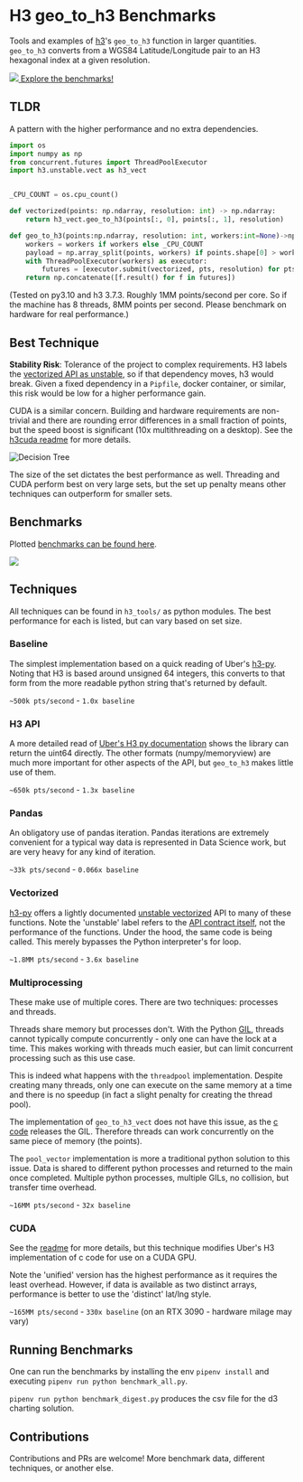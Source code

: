 # H3 geo_to_h3 Benchmarks

Tools and examples of [h3](https://github.com/uber/h3-py)'s `geo_to_h3` function in larger quantities. `geo_to_h3` converts from a WGS84 Latitude/Longitude pair to an H3 hexagonal index at a given resolution.

[![](docs/benchmarks-small.png) Explore the benchmarks!](https://user01.github.io/h3-py-geo_to_h3/)

## TLDR

A pattern with the higher performance and no extra dependencies.

```python
import os
import numpy as np
from concurrent.futures import ThreadPoolExecutor
import h3.unstable.vect as h3_vect


_CPU_COUNT = os.cpu_count()

def vectorized(points: np.ndarray, resolution: int) -> np.ndarray:
    return h3_vect.geo_to_h3(points[:, 0], points[:, 1], resolution)

def geo_to_h3(points:np.ndarray, resolution: int, workers:int=None)->np.ndarray:
    workers = workers if workers else _CPU_COUNT
    payload = np.array_split(points, workers) if points.shape[0] > workers else [points]
    with ThreadPoolExecutor(workers) as executor:
        futures = [executor.submit(vectorized, pts, resolution) for pts in payload]
    return np.concatenate([f.result() for f in futures])
```

(Tested on py3.10 and h3 3.7.3. Roughly 1MM points/second per core. So if the machine has 8 threads, 8MM points per second. Please benchmark on hardware for real performance.)

## Best Technique

**Stability Risk**: Tolerance of the project to complex requirements. H3 labels the [vectorized API as unstable](https://github.com/uber/h3-py/issues/205), so if that dependency moves, h3 would break. Given a fixed dependency in a `Pipfile`, docker container, or similar, this risk would be low for a higher performance gain.

CUDA is a similar concern. Building and hardware requirements are non-trivial and there are rounding error differences in a small fraction of points, but the speed boost is significant (10x multithreading on a desktop). See the [h3cuda readme](/h3cuda_pkg) for more details.


![Decision Tree](docs/flow-chart.mmd.svg)

The size of the set dictates the best performance as well. Threading and CUDA perform best on very large sets, but the set up penalty means other techniques can outperform for smaller sets.

## Benchmarks

Plotted [benchmarks can be found here](https://user01.github.io/h3-py-geo_to_h3/).

[![](docs/benchmarks.png)](https://user01.github.io/h3-py-geo_to_h3/)

## Techniques

All techniques can be found in `h3_tools/` as python modules. The best performance for each is listed, but can vary based on set size.

### Baseline

The simplest implementation based on a quick reading of Uber's [h3-py](https://github.com/uber/h3-py). Noting that H3 is based around unsigned 64 integers, this converts to that form from the more readable python string that's returned by default.

`~500k pts/second` - `1.0x baseline`

### H3 API

A more detailed read of [Uber's H3 py documentation](https://uber.github.io/h3-py/api_comparison.html) shows the library can return the uint64 directly. The other formats (numpy/memoryview) are much more important for other aspects of the API, but `geo_to_h3` makes little use of them.


`~650k pts/second` - `1.3x baseline`

### Pandas

An obligatory use of pandas iteration. Pandas iterations are extremely convenient for a typical way data is represented in Data Science work, but are very heavy for any kind of iteration.

`~33k pts/second` - `0.066x baseline`

### Vectorized

[h3-py](https://github.com/uber/h3-py) offers a lightly documented [unstable vectorized](https://github.com/uber/h3-py/blob/v3.7.3/src/h3/unstable/vect.py) API to many of these functions. Note the 'unstable' label refers to the [API contract itself](https://github.com/uber/h3-py/issues/205), not the performance of the functions. Under the hood, the same code is being called. This merely bypasses the Python interpreter's for loop.


`~1.8MM pts/second` - `3.6x baseline`

### Multiprocessing

These make use of multiple cores. There are two techniques: processes and threads.

Threads share memory but processes don't. With the Python [GIL](https://realpython.com/python-gil/), threads cannot typically compute concurrently - only one can have the lock at a time. This makes working with threads much easier, but can limit concurrent processing such as this use case.

This is indeed what happens with the `threadpool` implementation. Despite creating many threads, only one can execute on the same memory at a time and there is no speedup (in fact a slight penalty for creating the thread pool).

The implementation of `geo_to_h3_vect` does not have this issue, as the [c code](https://github.com/uber/h3-py/blob/fd43513c905dfdab355573cc9f5b6c9806de164a/src/h3/_cy/unstable_vect.pyx#L53) releases the GIL. Therefore threads can work concurrently on the same piece of memory (the points).

The `pool_vector` implementation is more a traditional python solution to this issue. Data is shared to different python processes and returned to the main once completed. Multiple python processes, multiple GILs, no collision, but transfer time overhead.

`~16MM pts/second` - `32x baseline`

### CUDA

See the [readme](/h3cuda_pkg) for more details, but this technique modifies Uber's H3 implementation of c code for use on a CUDA GPU.

Note the 'unified' version has the highest performance as it requires the least overhead. However, if data is available as two distinct arrays, performance is better to use the 'distinct' lat/lng style.

`~165MM pts/second` - `330x baseline` (on an RTX 3090 - hardware milage may vary)

## Running Benchmarks

One can run the benchmarks by installing the env `pipenv install` and executing `pipenv run python benchmark_all.py`.

`pipenv run python benchmark_digest.py` produces the csv file for the d3 charting solution.


## Contributions

Contributions and PRs are welcome! More benchmark data, different techniques, or another else.

